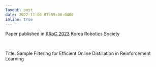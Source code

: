 ```yaml
---
layout: post
date: 2022-11-06 07:59:00-0400
inline: true
---
```


Paper published in [KRoC 2023](https://kros.org/) 
Korea Robotics Society 

<br/>

Title: Sample Filtering for Efficient Online  Distillation in  Reinforcement Learning

